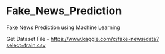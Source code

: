 # Fake_News_Prediction
Fake News Prediction using Machine Learning

Get Dataset File - https://www.kaggle.com/c/fake-news/data?select=train.csv



